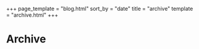 +++
page_template = "blog.html"
sort_by = "date"
title = "archive"
template = "archive.html"
+++

# Archive
